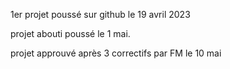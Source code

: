 1er projet poussé sur github le 19 avril 2023

projet abouti poussé le 1 mai.

projet approuvé après 3 correctifs par FM le 10 mai
